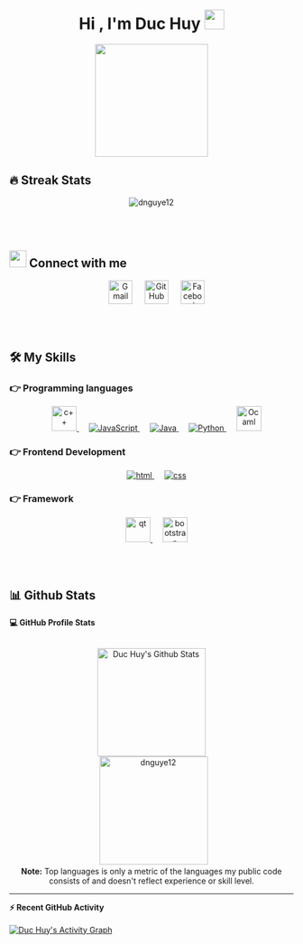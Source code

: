 <h1 align="center">Hi , I'm Duc Huy <img src="https://media.giphy.com/media/hvRJCLFzcasrR4ia7z/giphy.gif" width="35"></h1>

<p align="center">
  <img src='https://user-images.githubusercontent.com/5713670/87202985-820dcb80-c2b6-11ea-9f56-7ec461c497c3.gif' width='200'/>
</p>

## 🔥 Streak Stats
<p align="center"><img src="http://github-readme-streak-stats.herokuapp.com?user=dnguye12&theme=dark&date_format=j%20M%5B%20Y%5D&ring=023677&fire=0E82FF&currStreakLabel=0E82FF" alt="dnguye12"/></p>

<br>
<br>

## <img src="https://media.giphy.com/media/iY8CRBdQXODJSCERIr/giphy.gif" width="30px" height="30px"> Connect with me
<p align="center">
  &emsp; 
	<a href="mailto:duchuyng051@gmail.com"><img img src="https://upload.wikimedia.org/wikipedia/commons/thumb/7/7e/Gmail_icon_%282020%29.svg/512px-Gmail_icon_%282020%29.svg.png" alt="Gmail" width=42/></a>
  &emsp; 
	<a href="https://github.com/dnguye12"><img src="https://cdn.icon-icons.com/icons2/2429/PNG/512/github_logo_icon_147285.png" alt="GitHub" width=42/></a>
  &emsp; 
	<a href="https://www.facebook.com/khoaitaysuhaomatday/"><img src="https://weddinglab.ideadarte.com/wp-content/uploads/2018/02/facebook-icon.png" alt="Facebook" width=42/></a>
	
</p>

<br>
<br>

## 🛠️ My Skills

### 👉 Programming languages

<p align="center">
  &emsp;
  <a href="https://www.w3schools.com/cpp/" target="_blank"> <img src="https://upload.wikimedia.org/wikipedia/commons/1/18/ISO_C%2B%2B_Logo.svg" alt="c++" width="44" height="44"/> </a>
  &emsp;
   <a href="https://developer.mozilla.org/en-US/docs/Web/JavaScript" target="_blank"> <img src="https://img.icons8.com/color/48/000000/javascript.png" alt="JavaScript"/> </a>
  &emsp;
  <a href="https://www.java.com" target="_blank"> <img src="https://img.icons8.com/color/48/000000/java-coffee-cup-logo.png" alt="Java"/ > </a>
  &emsp;
   <a href="https://www.python.org" target="_blank"> <img src="https://img.icons8.com/color/48/000000/python.png" alt="Python"/> </a> 
	&emsp;
   <a href="https://ocaml.org/" target="_blank"> <img src="https://i.pinimg.com/originals/2c/2b/cb/2c2bcb4f1b3d56abc9ca62ebf8faff9e.png" alt="Ocaml" height="44" width="auto"/> </a> 
</p>

### 👉 Frontend Development
<p align="center"> 
  &emsp; 
  <a href="https://www.w3.org/html/" target="_blank"> <img src="https://img.icons8.com/color/48/000000/html-5.png" alt="html"/> </a>  
  &emsp;
  <a href="https://www.w3schools.com/css/" target="_blank"> <img src="https://img.icons8.com/color/48/000000/css3.png" alt="css"/> </a> 
</p>

### 👉 Framework
<p align="center"> 
  &emsp; 
  <a href="https://www.qt.io/" target="_blank"> <img src="https://variwiki.com/images/archive/4/4e/20211220183943%21Qt_logo.png" height="44" alt="qt"/> </a>  
  &emsp;
  <a href="https://getbootstrap.com/" target="_blank"> <img src="https://upload.wikimedia.org/wikipedia/commons/thumb/b/b2/Bootstrap_logo.svg/512px-Bootstrap_logo.svg.png" height="44" alt="bootstrap"/> </a> 
</p>

<br>
<br>

## 📊 Github Stats



  <summary><b>💻 GitHub Profile Stats</b></summary>
  <br/>
  <p align="center">
    <a href="https://github.com/dnguye12/github-readme-stats"><img alt="Duc Huy's Github Stats" src="https://github-readme-stats.vercel.app/api?username=dnguye12&show_icons=true&count_private=true&theme=algolia" height="192px"/></a>
<br/>
  &nbsp;
	  <img src="https://github-readme-stats.vercel.app/api/top-langs?username=dnguye12&langs_count=10&show_icons=true&locale=en&layout=compact&theme=algolia" alt="dnguye12" height="192px"/>
  <br/>
  <b>Note:</b> Top languages is only a metric of the languages my public code consists of and doesn't reflect experience or skill level.
  </p>

----

  <summary><b>⚡ Recent GitHub Activity</b></summary>
  <br/>
   <a href="https://github.com/7oSkaaa"><img alt="Duc Huy's Activity Graph" src="https://activity-graph.herokuapp.com/graph?username=dnguye12&custom_title=Huy's%20Contribution%20Graph&theme=react-dark" /></a>
  <br/>


<br/>
